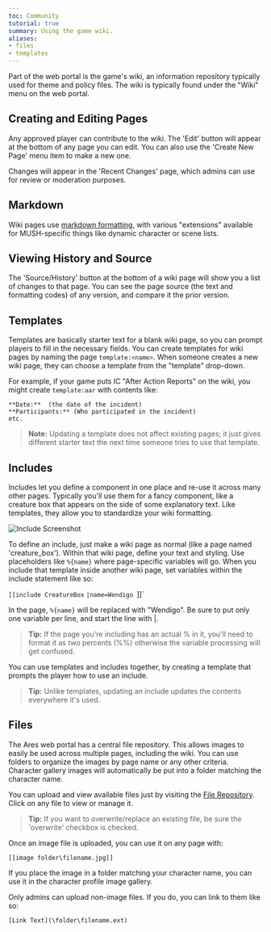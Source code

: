 ```yaml
---
toc: Community
tutorial: true
summary: Using the game wiki.
aliases:
- files
- templates
---
```


Part of the web portal is the game's wiki, an information repository typically used for theme and policy files. The wiki is typically found under the "Wiki" menu on the web portal.

## Creating and Editing Pages

Any approved player can contribute to the wiki.  The 'Edit' button will appear at the bottom of any page you can edit.  You can also use the 'Create New Page' menu item to make a new one. 

Changes will appear in the 'Recent Changes' page, which admins can use for review or moderation purposes.

## Markdown

Wiki pages use [markdown formatting](/help/markdown), with various "extensions" available for MUSH-specific things like dynamic character or scene lists.

## Viewing History and Source

The 'Source/History' button at the bottom of a wiki page will show you a list of changes to that page.  You can see the page source (the text and formatting codes) of any version, and compare it the prior version.

## Templates

Templates are basically starter text for a blank wiki page, so you can prompt players to fill in the necessary fields.  You can create templates for wiki pages by naming the page `template:<name>`.  When someone creates a new wiki page, they can choose a template from the "template" drop-down.

For example, if your game puts IC "After Action Reports" on the wiki, you might create `template:aar` with contents like:

```
**Date:**  (the date of the incident)
**Participants:** (Who participated in the incident)
etc.
```

> **Note:** Updating a template does not affect existing pages; it just gives different starter text the next time someone tries to use that template.

## Includes

Includes let you define a component in one place and re-use it across many other pages.  Typically you'll use them for a fancy component, like a creature box that appears on the side of some explanatory text.  Like templates, they allow you to standardize your wiki formatting.

![Include Screenshot](https://aresmush.com/images/help-images/include.png)

To define an include, just make a wiki page as normal (like a page named 'creature_box').  Within that wiki page, define your text and styling.  Use placeholders like `%{name}` where page-specific variables will go.  When you include that template inside another wiki page, set variables within the include statement like so:

`[[include CreatureBox`
`|name=Wendigo
`]]`

In the page, `%{name}` will be replaced with "Wendigo".  Be sure to put only one variable per line, and start the line with |.

> **Tip:** If the page you're including has an actual % in it, you'll need to format it as two percents (%%) otherwise the variable processing will get confused.

You can use templates and includes together, by creating a template that prompts the player how to use an include.

> **Tip:** Unlike templates, updating an include updates the contents everywhere it's used.  

## Files

The Ares web portal has a central file repository.  This allows images to easily be used across multiple pages, including the wiki.   You can use folders to organize the images by page name or any other criteria.  Character gallery images will automatically be put into a folder matching the character name.

You can upload and view available files just by visiting the [File Repository](/files).  Click on any file to view or manage it.

> **Tip:** If you want to overwrite/replace an existing file, be sure the 'overwrite' checkbox is checked.

Once an image file is uploaded, you can use it on any page with:

`[[image folder\filename.jpg]]`  

If you place the image in a folder matching your character name, you can use it in the character profile image gallery. 

Only admins can upload non-image files.  If you do, you can link to them like so:

`[Link Text](\folder\filename.ext)`
